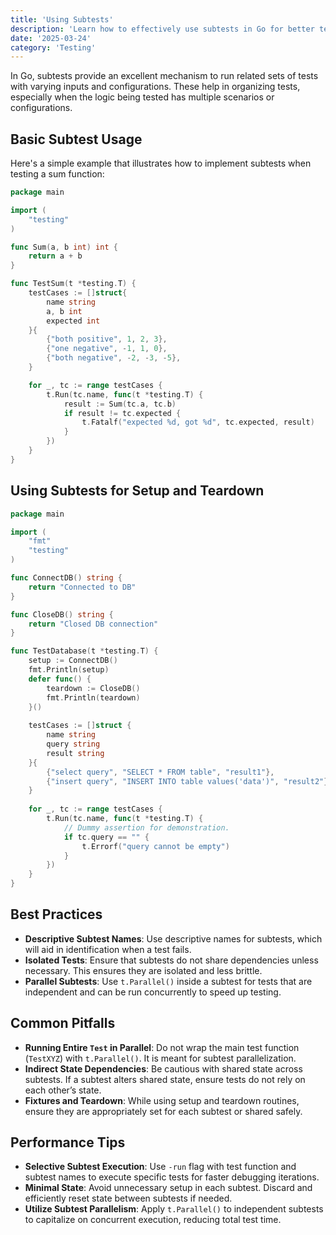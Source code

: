 ```yaml
---
title: 'Using Subtests'
description: 'Learn how to effectively use subtests in Go for better test organization and clarity.'
date: '2025-03-24'
category: 'Testing'
---
```


In Go, subtests provide an excellent mechanism to run related sets of tests with varying inputs and configurations. These help in organizing tests, especially when the logic being tested has multiple scenarios or configurations.

## Basic Subtest Usage

Here's a simple example that illustrates how to implement subtests when testing a sum function:

```go
package main

import (
	"testing"
)

func Sum(a, b int) int {
	return a + b
}

func TestSum(t *testing.T) {
	testCases := []struct{
		name string
		a, b int
		expected int
	}{
		{"both positive", 1, 2, 3},
		{"one negative", -1, 1, 0},
		{"both negative", -2, -3, -5},
	}

	for _, tc := range testCases {
		t.Run(tc.name, func(t *testing.T) {
			result := Sum(tc.a, tc.b)
			if result != tc.expected {
				t.Fatalf("expected %d, got %d", tc.expected, result)
			}
		})
	}
}
```

## Using Subtests for Setup and Teardown

```go
package main

import (
	"fmt"
	"testing"
)

func ConnectDB() string {
	return "Connected to DB"
}

func CloseDB() string {
	return "Closed DB connection"
}

func TestDatabase(t *testing.T) {
	setup := ConnectDB()
	fmt.Println(setup)
	defer func() {
		teardown := CloseDB()
		fmt.Println(teardown)
	}()
	
	testCases := []struct {
		name string
		query string
		result string
	}{
		{"select query", "SELECT * FROM table", "result1"},
		{"insert query", "INSERT INTO table values('data')", "result2"},
	}
	
	for _, tc := range testCases {
		t.Run(tc.name, func(t *testing.T) {
			// Dummy assertion for demonstration.
			if tc.query == "" {
				t.Errorf("query cannot be empty")
			}
		})
	}
}
```

## Best Practices

- **Descriptive Subtest Names**: Use descriptive names for subtests, which will aid in identification when a test fails.
- **Isolated Tests**: Ensure that subtests do not share dependencies unless necessary. This ensures they are isolated and less brittle.
- **Parallel Subtests**: Use `t.Parallel()` inside a subtest for tests that are independent and can be run concurrently to speed up testing.

## Common Pitfalls

- **Running Entire `Test` in Parallel**: Do not wrap the main test function (`TestXYZ`) with `t.Parallel()`. It is meant for subtest parallelization.
- **Indirect State Dependencies**: Be cautious with shared state across subtests. If a subtest alters shared state, ensure tests do not rely on each other’s state.
- **Fixtures and Teardown**: While using setup and teardown routines, ensure they are appropriately set for each subtest or shared safely.

## Performance Tips

- **Selective Subtest Execution**: Use `-run` flag with test function and subtest names to execute specific tests for faster debugging iterations.
- **Minimal State**: Avoid unnecessary setup in each subtest. Discard and efficiently reset state between subtests if needed.
- **Utilize Subtest Parallelism**: Apply `t.Parallel()` to independent subtests to capitalize on concurrent execution, reducing total test time.